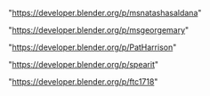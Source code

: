  
"https://developer.blender.org/p/msnatashasaldana"


"https://developer.blender.org/p/msgeorgemary"


"https://developer.blender.org/p/PatHarrison"


"https://developer.blender.org/p/spearit"


"https://developer.blender.org/p/ftc1718"


 
